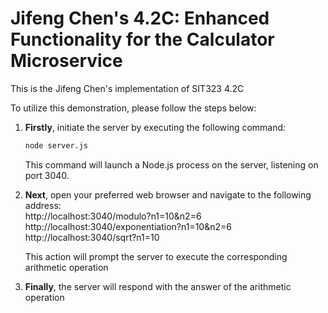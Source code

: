 # Jifeng Chen's 4.2C: Enhanced Functionality for the Calculator Microservice

This is the Jifeng Chen's implementation of SIT323 4.2C

To utilize this demonstration, please follow the steps below:

1. **Firstly**, initiate the server by executing the following command:
    ```bash  
    node server.js
    ```
   This command will launch a Node.js process on the server, listening on port 3040.

2. **Next**, open your preferred web browser and navigate to the following address:  
   http://localhost:3040/modulo?n1=10&n2=6 <br>
   http://localhost:3040/exponentiation?n1=10&n2=6 <br>
   http://localhost:3040/sqrt?n1=10 <br>

   This action will prompt the server to execute the corresponding arithmetic operation

3. **Finally**, the server will respond with the answer of the arithmetic operation